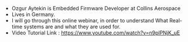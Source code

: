 - Ozgur Aytekin is Embedded Firmware Developer at Collins Aerospace
- Lives in Germany.
- I will go through this online webinar, in order to understand What Real-time systems are and what they are used for.
- Video Tutorial Link : https://www.youtube.com/watch?v=n9plPNjK_uE